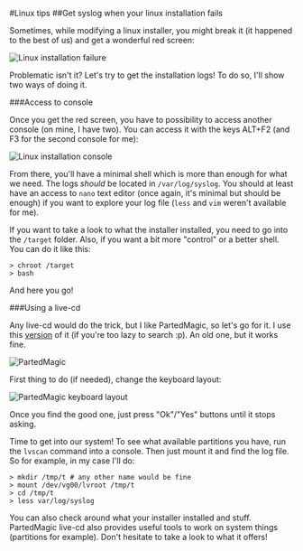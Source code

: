 #Linux tips
##Get syslog when your linux installation fails

Sometimes, while modifying a linux installer, you might break it (it happened to the best of us) and get a wonderful red screen:

![Linux installation failure](https://blog.guillaume-gomez.fr/blog/linux_install_error.png)

Problematic isn't it? Let's try to get the installation logs! To do so, I'll show two ways of doing it.

###Access to console

Once you get the red screen, you have to possibility to access another console (on mine, I have two). You can access it with the keys ALT+F2 (and F3 for the second console for me):

![Linux installation console](https://blog.guillaume-gomez.fr/blog/linux_install_console.png)

From there, you'll have a minimal shell which is more than enough for what we need. The logs *should* be located in `/var/log/syslog`. You should at least have an access to `nano` text editor (once again, it's minimal but should be enough) if you want to explore your log file (`less` and `vim` weren't available for me).

If you want to take a look to what the installer installed, you need to go into the `/target` folder. Also, if you want a bit more "control" or a better shell. You can do it like this:

```Shell
> chroot /target
> bash
```

And here you go!

###Using a live-cd

Any live-cd would do the trick, but I like PartedMagic, so let's go for it. I use this [version](https://blog.guillaume-gomez.fr/blog/pmagic_2012_10_10_x86_64.iso) of it (if you're too lazy to search :p). An old one, but it works fine.

![PartedMagic](https://blog.guillaume-gomez.fr/blog/parted_magic.png)

First thing to do (if needed), change the keyboard layout:

![PartedMagic keyboard layout](https://blog.guillaume-gomez.fr/blog/parted_magic_keyboard.png)

Once you find the good one, just press "Ok"/"Yes" buttons until it stops asking.

Time to get into our system! To see what available partitions you have, run the `lvscan` command into a console. Then just mount it and find the log file. So for example, in my case I'll do:

```Shell
> mkdir /tmp/t # any other name would be fine
> mount /dev/vg00/lvroot /tmp/t
> cd /tmp/t
> less var/log/syslog
```

You can also check around what your installer installed and stuff. PartedMagic live-cd also provides useful tools to work on system things (partitions for example). Don't hesitate to take a look to what it offers!
